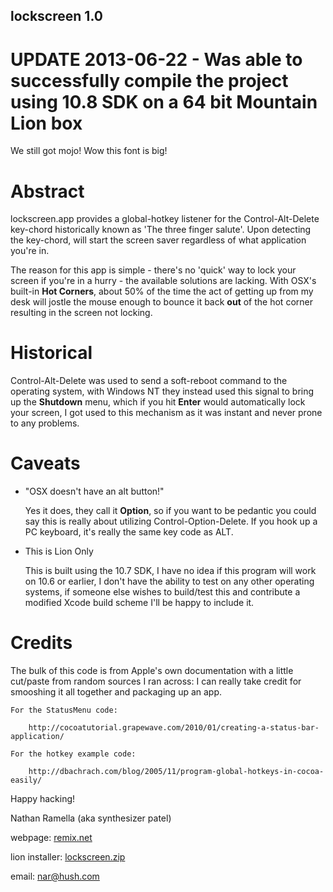 lockscreen 1.0
---------------

# UPDATE 2013-06-22 - Was able to successfully compile the project using 10.8 SDK on a 64 bit Mountain Lion box
We still got mojo! Wow this font is big!

# Abstract #
lockscreen.app provides a global-hotkey listener for the Control-Alt-Delete key-chord historically known as
'The three finger salute'. Upon detecting the key-chord, will start the screen saver regardless of what application
you're in.

The reason for this app is simple - there's no 'quick' way to lock your screen if you're in a hurry - the available
solutions are lacking. With OSX's built-in **Hot Corners**, about 50% of the time the act of getting up from my desk
will jostle the mouse enough to bounce it back **out** of the hot corner resulting in the screen not locking.

# Historical #

Control-Alt-Delete was used to send a soft-reboot command to the operating system, with Windows NT they instead used this signal to bring up the **Shutdown** menu, which if you hit **Enter** would automatically lock your screen, I got used to 
this mechanism as it was instant and never prone to any problems.

# Caveats #

+ "OSX doesn't have an alt button!"

    Yes it does, they call it **Option**, so if you want to be pedantic you could say this is really about utilizing
Control-Option-Delete. If you hook up a PC keyboard, it's really the same key code as ALT.

+ This is Lion Only

    This is built using the 10.7 SDK, I have no idea if this program will work on 10.6 or earlier, I don't have the ability to test on any other operating systems, if someone else wishes to build/test this and contribute a modified Xcode build scheme I'll be happy to include it. 

# Credits #

The bulk of this code is from Apple's own documentation with a little cut/paste from random sources I ran across:
I can really take credit for smooshing it all together and packaging up an app.

    For the StatusMenu code:

        http://cocoatutorial.grapewave.com/2010/01/creating-a-status-bar-application/

    For the hotkey example code:

        http://dbachrach.com/blog/2005/11/program-global-hotkeys-in-cocoa-easily/


Happy hacking!

Nathan Ramella (aka synthesizer patel) 

webpage: [remix.net](http://www.remix.net/)

lion installer: [lockscreen.zip](http://www.remix.net/lockscreen.zip)

email: [nar@hush.com](mail://nar@hush.com)
